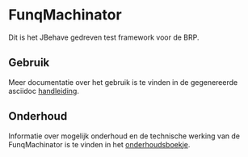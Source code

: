 
# FunqMachinator
Dit is het JBehave gedreven test framework voor de BRP.


## Gebruik 
Meer documentatie over het gebruik is te vinden in de gegenereerde asciidoc
[handleiding](https://www.modernodam.nl/ci/job/ART%20Framework/ws/funqmachine/target/generated-docs/handleiding.html).


## Onderhoud
Informatie over mogelijk onderhoud en de technische werking van de 
FunqMachinator is te vinden in het [onderhoudsboekje](https://www.modernodam.nl/ci/job/ART%20Framework/ws/funqmachine/target/generated-docs/onderhoudsboekje.html).
